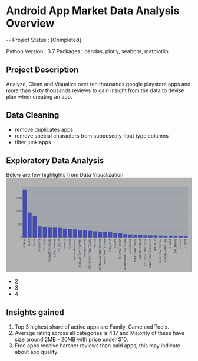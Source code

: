 # Android App Market Data Analysis Overview

-- Project Status : [Completed]

Python Version : 3.7
Packages : pandas, plotly, seaborn, matplotlib

## Project Description
Analyze, Clean and Visualize over ten thousands google playstore apps and more than sixty thousands reviews to gain insight from the data to devise plan when creating an app.

## Data Cleaning
- remove duplicates apps
- remove special characters from supposedly float type columns
- filter junk apps

## Exploratory Data Analysis
Below are few highlights from Data Visualization
![alt text](https://github.com/farrel1grady/android-app-market-analysis/blob/main/Apps_categories.JPG?raw=true "Logo Title Text 1")
- 2
- 3
- 4

## Insights gained 
1. Top 3 highest share of active apps are Family, Game and Tools.
2. Average rating across all categories is 4.17 and Majority of these have size around 2MB - 20MB with price under $10.
3. Free apps receive harsher reviews than paid apps, this may indicate about app quality.

